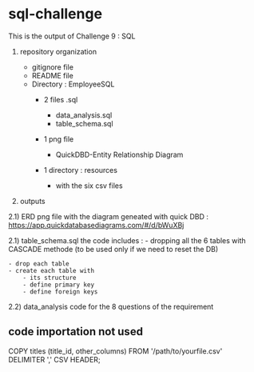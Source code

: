 # sql-challenge
This is the output of Challenge 9 : SQL


1) repository organization
    - gitignore file
    - README file
    - Directory : EmployeeSQL
        - 2 files .sql
            - data_analysis.sql
            - table_schema.sql
        - 1 png file
            - QuickDBD-Entity Relationship Diagram

        - 1 directory : resources
            - with the six csv files


2) outputs
 
 2.1) ERD
    png file with the diagram
    geneated with quick DBD : https://app.quickdatabasediagrams.com/#/d/bWuXBj

 2.1) table_schema.sql
    the code includes : 
    - dropping all the 6 tables with CASCADE methode (to be used only if we need to reset the DB)

    - drop each table
    - create each table with 
        - its structure
        - define primary key
        - define foreign keys
    
 2.2) data_analysis
  code for the 8 questions of the requirement





## code importation not used

COPY titles (title_id, other_columns)
FROM '/path/to/yourfile.csv'
DELIMITER ',' 
CSV HEADER;